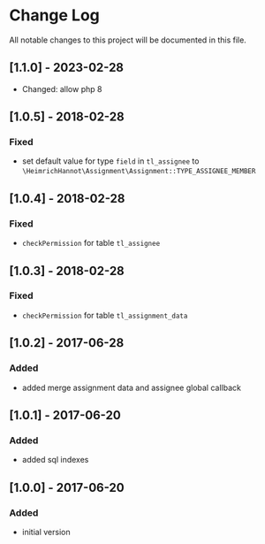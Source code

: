 # Change Log
All notable changes to this project will be documented in this file.

## [1.1.0] - 2023-02-28
- Changed: allow php 8

## [1.0.5] - 2018-02-28

### Fixed
- set default value for type `field` in `tl_assignee` to `\HeimrichHannot\Assignment\Assignment::TYPE_ASSIGNEE_MEMBER`

## [1.0.4] - 2018-02-28

### Fixed
- `checkPermission` for table `tl_assignee`

## [1.0.3] - 2018-02-28

### Fixed
- `checkPermission` for table `tl_assignment_data`

## [1.0.2] - 2017-06-28

### Added
- added merge assignment data and assignee global callback

## [1.0.1] - 2017-06-20

### Added
- added sql indexes

## [1.0.0] - 2017-06-20

### Added
- initial version